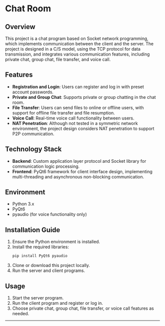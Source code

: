 # Chat Room

## Overview

This project is a chat program based on Socket network programming, which implements communication between the client and the server. The project is designed in a C/S model, using the TCP protocol for data transmission, and integrates various communication features, including private chat, group chat, file transfer, and voice call.

## Features

- **Registration and Login**: Users can register and log in with preset account passwords.
- **Private and Group Chat**: Supports private or group chatting in the chat room.
- **File Transfer**: Users can send files to online or offline users, with support for offline file transfer and file resumption.
- **Voice Call**: Real-time voice call functionality between users.
- **NAT Penetration**: Although not tested in a symmetric network environment, the project design considers NAT penetration to support P2P communication.

## Technology Stack

- **Backend**: Custom application layer protocol and Socket library for communication logic processing.
- **Frontend**: PyQt6 framework for client interface design, implementing multi-threading and asynchronous non-blocking communication.

## Environment

- Python 3.x
- PyQt6
- pyaudio (for voice functionality only)

## Installation Guide

1. Ensure the Python environment is installed.
2. Install the required libraries:
   ```bash
   pip install PyQt6 pyaudio
   ```
3. Clone or download this project locally.
4. Run the server and client programs.

## Usage

1. Start the server program.
2. Run the client program and register or log in.
3. Choose private chat, group chat, file transfer, or voice call features as needed.

---